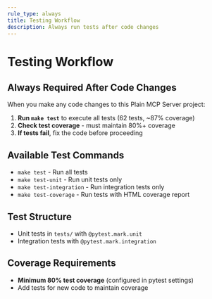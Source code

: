```yaml
---
rule_type: always
title: Testing Workflow
description: Always run tests after code changes
---
```


# Testing Workflow

## Always Required After Code Changes

When you make any code changes to this Plain MCP Server project:

1. **Run `make test`** to execute all tests (62 tests, ~87% coverage)
2. **Check test coverage** - must maintain 80%+ coverage
3. **If tests fail**, fix the code before proceeding

## Available Test Commands

- `make test` - Run all tests
- `make test-unit` - Run unit tests only
- `make test-integration` - Run integration tests only
- `make test-coverage` - Run tests with HTML coverage report

## Test Structure

- Unit tests in `tests/` with `@pytest.mark.unit`
- Integration tests with `@pytest.mark.integration`

## Coverage Requirements

- **Minimum 80% test coverage** (configured in pytest settings)
- Add tests for new code to maintain coverage
